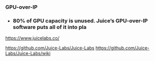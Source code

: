 ### GPU-over-IP
- ### 80% of GPU capacity is unused. Juice’s GPU-over-IP software puts all of it into pla
https://www.juicelabs.co/

https://github.com/Juice-Labs/Juice-Labs
https://github.com/Juice-Labs/Juice-Labs/wiki
